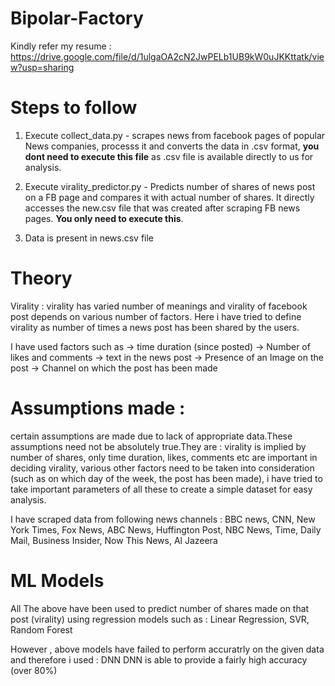 # Bipolar-Factory
Kindly refer my resume : https://drive.google.com/file/d/1ulgaOA2cN2JwPELb1UB9kW0uJKKttatk/view?usp=sharing

# Steps to follow

1. Execute collect_data.py - scrapes news from facebook pages of popular News companies, processs it and converts the data in .csv format, **you dont need to execute this file** as .csv file is available directly to us for analysis.

2. Execute virality_predictor.py - Predicts number of shares of news post on a FB page and compares it with actual number of shares. It directly accesses the new.csv file that was created after scraping FB news pages. **You only need to execute this**.

3. Data is present in news.csv file

# Theory
Virality : virality has varied number of meanings and virality of facebook post depends on various number of factors. Here i have tried to define virality as number of times a news post has been shared by the users. 

I have used factors such as 
-> time duration (since posted) 
-> Number of likes and comments
-> text in the news post 
-> Presence of an Image on the post
-> Channel on which the post has been made

# Assumptions made : 
certain assumptions are made due to lack of appropriate data.These assumptions need not be absolutely true.They are : 
virality is implied by number of shares, only time duration, likes, comments etc are important in deciding virality, various other factors need to be taken into consideration (such as on which day of the week, the post has been made), i have tried to take important parameters of all these to create a simple dataset for easy analysis.


I have scraped data from following news channels : 
BBC news, 
CNN, 
New York Times, 
Fox News, 
ABC News, 
Huffington Post, 
NBC News, 
Time, 
Daily Mail, 
Business Insider, 
Now This News, 
Al Jazeera

# ML Models

All The above have been used to predict number of shares made on that post (virality) using regression models such as : 
Linear Regression, 
SVR, 
Random Forest

However , above models have failed to perform accuratrly on the given data and therefore i used : DNN
DNN is able to provide a fairly high accuracy (over 80%)
